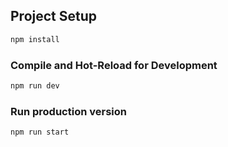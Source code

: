 ## Project Setup

```sh
npm install
```

### Compile and Hot-Reload for Development

```sh
npm run dev
```

### Run production version

```sh
npm run start
```
